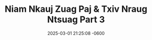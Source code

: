 ---
layout: movie-video-data
date: 2025-03-01 21:25:08 -0600
categories: movie

# Site Attributes
title: "Niam Nkauj Zuag Paj & Txiv Nraug Ntsuag Part 3"
permalink: "/movie/Niam_Nkauj_Zuag_Paj_&_Txiv_Nraug_Ntsuag_Part_3"

# Movie Attributes
synopsis: ""
producer: "Muas Lis, Ntxawg Vwj"
director: "Ntxawg Vwj, Daus Yaj"
writer: ""
video_link: ""
genre: "Folktale"
year: "2002"
release_type: "DVD VHS"
storage: "Center for Hmong Studies"
thumbnail: "/assets/images/movie_thumbnails/Niam Nkauj Zuag Paj & Txiv Nraug Ntsuag Part 3.jpeg"
publishing_company: "Golden Path Entertainment, AsianVideo"

# Sequels + Parts
base_movie: "Niam Nkauj Zuag Paj & Txiv Nraug Ntsuag Part 1"
total_parts: 3
sequel: ""

# Movie Cast
cast:
- name: "Ntxhoo Lauj"
- name: "Keeb Yaj"
- name: "Khais Lauj"
- name: "Tswb Yaj"
- name: "Ntxhi Vaj"
- name: "Kooj Hawj"
- name: "Sua Lis"
---